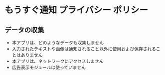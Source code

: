 # もうすぐ通知 プライバシー ポリシー

## データの収集

- 本アプリは、どのようなデータも収集しません
- 入力されたテキストや画像は通知されること以外に使用および保存されることはありません
- 本アプリは、ネットワークにアクセスしません
- 広告表示モジュールは使っていません

